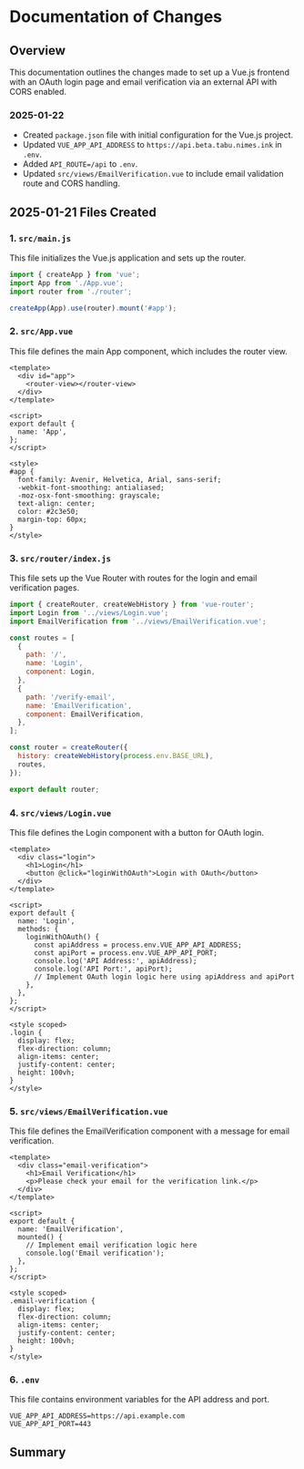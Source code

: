 # Documentation of Changes

## Overview
This documentation outlines the changes made to set up a Vue.js frontend with an OAuth login page and email verification via an external API with CORS enabled.

### 2025-01-22
- Created `package.json` file with initial configuration for the Vue.js project.
- Updated `VUE_APP_API_ADDRESS` to `https://api.beta.tabu.nimes.ink` in `.env`.
- Added `API_ROUTE=/api` to `.env`.
- Updated `src/views/EmailVerification.vue` to include email validation route and CORS handling.

## 2025-01-21 Files Created

### 1. `src/main.js`
This file initializes the Vue.js application and sets up the router.

```javascript
import { createApp } from 'vue';
import App from './App.vue';
import router from './router';

createApp(App).use(router).mount('#app');
```

### 2. `src/App.vue`
This file defines the main App component, which includes the router view.

```vue
<template>
  <div id="app">
    <router-view></router-view>
  </div>
</template>

<script>
export default {
  name: 'App',
};
</script>

<style>
#app {
  font-family: Avenir, Helvetica, Arial, sans-serif;
  -webkit-font-smoothing: antialiased;
  -moz-osx-font-smoothing: grayscale;
  text-align: center;
  color: #2c3e50;
  margin-top: 60px;
}
</style>
```

### 3. `src/router/index.js`
This file sets up the Vue Router with routes for the login and email verification pages.

```javascript
import { createRouter, createWebHistory } from 'vue-router';
import Login from '../views/Login.vue';
import EmailVerification from '../views/EmailVerification.vue';

const routes = [
  {
    path: '/',
    name: 'Login',
    component: Login,
  },
  {
    path: '/verify-email',
    name: 'EmailVerification',
    component: EmailVerification,
  },
];

const router = createRouter({
  history: createWebHistory(process.env.BASE_URL),
  routes,
});

export default router;
```

### 4. `src/views/Login.vue`
This file defines the Login component with a button for OAuth login.

```vue
<template>
  <div class="login">
    <h1>Login</h1>
    <button @click="loginWithOAuth">Login with OAuth</button>
  </div>
</template>

<script>
export default {
  name: 'Login',
  methods: {
    loginWithOAuth() {
      const apiAddress = process.env.VUE_APP_API_ADDRESS;
      const apiPort = process.env.VUE_APP_API_PORT;
      console.log('API Address:', apiAddress);
      console.log('API Port:', apiPort);
      // Implement OAuth login logic here using apiAddress and apiPort
    },
  },
};
</script>

<style scoped>
.login {
  display: flex;
  flex-direction: column;
  align-items: center;
  justify-content: center;
  height: 100vh;
}
</style>
```

### 5. `src/views/EmailVerification.vue`
This file defines the EmailVerification component with a message for email verification.

```vue
<template>
  <div class="email-verification">
    <h1>Email Verification</h1>
    <p>Please check your email for the verification link.</p>
  </div>
</template>

<script>
export default {
  name: 'EmailVerification',
  mounted() {
    // Implement email verification logic here
    console.log('Email verification');
  },
};
</script>

<style scoped>
.email-verification {
  display: flex;
  flex-direction: column;
  align-items: center;
  justify-content: center;
  height: 100vh;
}
</style>
```

### 6. `.env`
This file contains environment variables for the API address and port.

```
VUE_APP_API_ADDRESS=https://api.example.com
VUE_APP_API_PORT=443
```

## Summary
